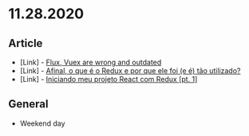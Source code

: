 # 11.28.2020

## Article

- \[Link\] - [Flux, Vuex are wrong and outdated](https://madyuskin.medium.com/flux-vuex-are-wrong-and-outdated-61438de7c512)
- \[Link\] - [Afinal, o que é o Redux e por que ele foi (e é) tão utilizado?](https://niltoneapontes.medium.com/o-que-%C3%A9-o-redux-e-porque-ele-foi-e-%C3%A9-t%C3%A3o-utilizado-b9711d6b05de)
- \[Link\] - [Iniciando meu projeto React com Redux [pt. 1]](https://niltoneapontes.medium.com/iniciando-meu-projeto-react-com-redux-pt-1-527e59c6ebe6)

## General

- Weekend day

